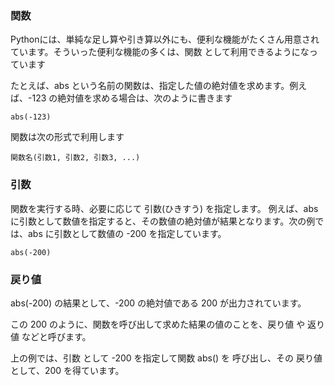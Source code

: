 ### 関数
Pythonには、単純な足し算や引き算以外にも、便利な機能がたくさん用意されています。そういった便利な機能の多くは、関数 として利用できるようになっています

たとえば、abs という名前の関数は、指定した値の絶対値を求めます。例えば、-123 の絶対値を求める場合は、次のように書きます
```
abs(-123)
```
関数は次の形式で利用します
```
関数名(引数1, 引数2, 引数3, ...)
```

### 引数
関数を実行する時、必要に応じて 引数(ひきすう) を指定します。 例えば、abs に引数として数値を指定すると、その数値の絶対値が結果となります。次の例では、abs に引数として数値の -200 を指定しています。
```
abs(-200)
```

### 戻り値
abs(-200) の結果として、-200 の絶対値である 200 が出力されています。

この 200 のように、関数を呼び出して求めた結果の値のことを、戻り値 や 返り値 などと呼びます。

上の例では、引数 として -200 を指定して関数 abs() を 呼び出し、その 戻り値 として、200 を得ています。
